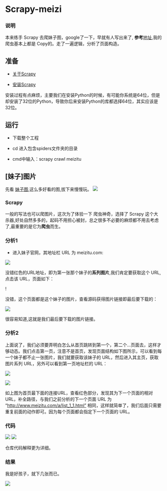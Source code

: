 # Scrapy-meizi

### 说明

本来练手 Scrapy 去爬妹子图，google了一下，早就有人写出来了, **参考**[地址](https://segmentfault.com/a/1190000003870052),我的爬虫基本上都是 Copy的。走了一遍逻辑，分析了页面构造。

## 准备
* [关于Scrapy](http://scrapy-chs.readthedocs.org/zh_CN/1.0/intro/overview.html)

* [安装Scrapy](http://poly.emptystack.net/python/scrapy/installation/)

安装过程有点麻烦，主要我们在安装Python的时候，有可能你系统是64位，但是却安装了32位的Python，导致你后来安装Python的库都选择64位，其实应该是32位。

## 运行

* 下载整个工程

* cd 进入包含spiders文件夹的目录

* cmd中输入：scrapy crawl meizitu

##  [妹子]图片

先看 [妹子图](http://www.meizitu.com/),这么多好看的图,拔下来慢慢玩。
![](http://7xrl8j.com1.z0.glb.clouddn.com/1.jpg)

### Scrapy

一般的写法也可以爬图片，这次为了体验一下 爬虫神奇，选择了 Scrapy 这个大杀器,好处自然多多的，起码不用担心被封，总之很多不必要的麻烦都不用去考虑了,最重要的是它为**爬虫**而生。



### 分析1

* 进入妹子官网，其地址栏 URL 为 meizitu.com:

![](http://7xrl8j.com1.z0.glb.clouddn.com/2.jpg)

没错红色的URL地址，即为第一张那个妹子的**系列图片**,我们肯定要获取这个 URL,点击该 URL，页面如下：

! [](http://7xrl8j.com1.z0.glb.clouddn.com/0.jpg)

没错，这个页面都是这个妹子的图片，查看源码获得图片链接即最后要下载的：

![](http://7xrl8j.com1.z0.glb.clouddn.com/5.jpg)

很容易知道,这就是我们最后要下载的图片链接。

### 分析2

上面说了，我们必须要弄明白怎么从首页跳转到第一个，第二个...页面去，这样才够动态。我们点击第一页，注意不是首页，发现页面结构如下图所示，可以看到每一个妹子都不止一张图片，我们就要获取该妹子的 URL，然后进入其主页，获取图片系列 URL，另外可以看到第一页地址栏的 URL：



![](http://7xrl8j.com1.z0.glb.clouddn.com/3.jpg)

![](http://7xrl8j.com1.z0.glb.clouddn.com/9.jpg)

如上图为首页最下面的连接URL，查看红色部分，发现其为下一个页面的相对URL，补全路径，与我们之前分析的下一个页面 URL 为 “http://www.meizitu.com/a/list_1_1.html” 相同，这样就简单了，我们后面只需要重复前面的动作即可。因为每个页面都会指定下一个页面的 URL。

### 代码

![](http://7xrl8j.com1.z0.glb.clouddn.com/11jpg.jpg)
![](http://7xrl8j.com1.z0.glb.clouddn.com/12.jpg)

仓库代码解释更为详细。



### 结果

我是好孩子，就下几张而已。

![](http://7xrl8j.com1.z0.glb.clouddn.com/7.jpg)
